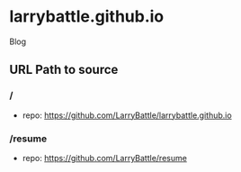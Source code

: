 # larrybattle.github.io
Blog

## URL Path to source 

### /
- repo: https://github.com/LarryBattle/larrybattle.github.io

### /resume
- repo: https://github.com/LarryBattle/resume
